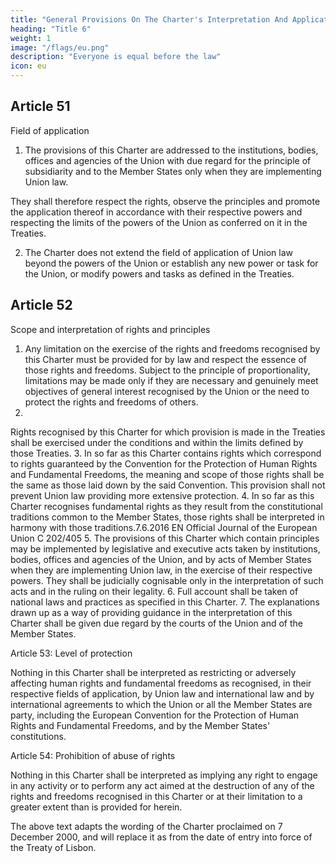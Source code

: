 ```yaml
---
title: "General Provisions On The Charter's Interpretation And Application"
heading: "Title 6"
weight: 1
image: "/flags/eu.png"
description: "Everyone is equal before the law"
icon: eu
---
```


 
## Article 51

Field of application

1. The provisions of this Charter are addressed to the institutions, bodies, offices and agencies of the Union with due regard for the principle of subsidiarity and to the Member States only when they are implementing Union law. 

They shall therefore respect the rights, observe the principles and promote the application thereof in accordance with their respective powers and respecting the limits of the powers of the Union as conferred on it in the Treaties.

2. The Charter does not extend the field of application of Union law beyond the powers of the Union or establish any new power or task for the Union, or modify powers and tasks as defined in the Treaties.


## Article 52

Scope and interpretation of rights and principles

1. Any limitation on the exercise of the rights and freedoms recognised by this Charter must be
provided for by law and respect the essence of those rights and freedoms. Subject to the principle of
proportionality, limitations may be made only if they are necessary and genuinely meet objectives of
general interest recognised by the Union or the need to protect the rights and freedoms of others.
2.
Rights recognised by this Charter for which provision is made in the Treaties shall be exercised
under the conditions and within the limits defined by those Treaties.
3.
In so far as this Charter contains rights which correspond to rights guaranteed by the
Convention for the Protection of Human Rights and Fundamental Freedoms, the meaning and
scope of those rights shall be the same as those laid down by the said Convention. This
provision shall not prevent Union law providing more extensive protection.
4.
In so far as this Charter recognises fundamental rights as they result from the constitutional
traditions common to the Member States, those rights shall be interpreted in harmony with
those traditions.7.6.2016
EN
Official Journal of the European Union
C 202/405
5.
The provisions of this Charter which contain principles may be implemented by legislative and
executive acts taken by institutions, bodies, offices and agencies of the Union, and by acts of Member
States when they are implementing Union law, in the exercise of their respective powers. They shall
be judicially cognisable only in the interpretation of such acts and in the ruling on their legality.
6.
Full account shall be taken of national laws and practices as specified in this Charter.
7.
The explanations drawn up as a way of providing guidance in the interpretation of this Charter
shall be given due regard by the courts of the Union and of the Member States.

Article 53: Level of protection

Nothing in this Charter shall be interpreted as restricting or adversely affecting human rights and
fundamental freedoms as recognised, in their respective fields of application, by Union law and
international law and by international agreements to which the Union or all the Member States
are party, including the European Convention for the Protection of Human Rights and Fundamental
Freedoms, and by the Member States' constitutions.

Article 54: Prohibition of abuse of rights

Nothing in this Charter shall be interpreted as implying any right to engage in any activity or to
perform any act aimed at the destruction of any of the rights and freedoms recognised in this Charter
or at their limitation to a greater extent than is provided for herein.

The above text adapts the wording of the Charter proclaimed on 7 December 2000, and will replace
it as from the date of entry into force of the Treaty of Lisbon.